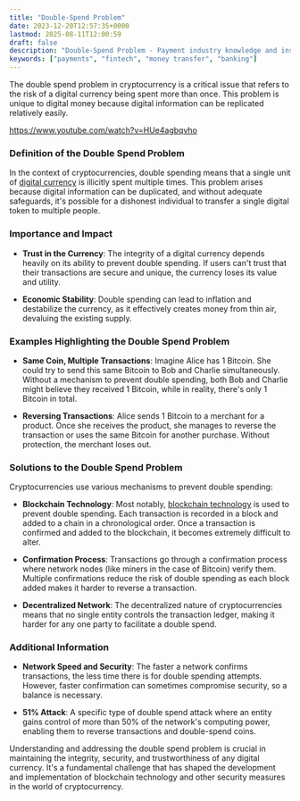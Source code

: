 ```yaml
---
title: "Double-Spend Problem"
date: 2023-12-20T12:57:35+0000
lastmod: 2025-08-11T12:00:59
draft: false
description: "Double-Spend Problem - Payment industry knowledge and insights"
keywords: ["payments", "fintech", "money transfer", "banking"]
---
```


The double spend problem in cryptocurrency is a critical issue that refers to the risk of a digital currency being spent more than once. This problem is unique to digital money because digital information can be replicated relatively easily.

https://www.youtube.com/watch?v=HUe4agbqvho

### Definition of the Double Spend Problem

In the context of cryptocurrencies, double spending means that a single unit of [digital currency](https://faisalkhanllc.xyz/resources/payments-wiki/d/digital-currency/) is illicitly spent multiple times. This problem arises because digital information can be duplicated, and without adequate safeguards, it's possible for a dishonest individual to transfer a single digital token to multiple people.

### Importance and Impact

- **Trust in the Currency**: The integrity of a digital currency depends heavily on its ability to prevent double spending. If users can't trust that their transactions are secure and unique, the currency loses its value and utility.

- **Economic Stability**: Double spending can lead to inflation and destabilize the currency, as it effectively creates money from thin air, devaluing the existing supply.

### Examples Highlighting the Double Spend Problem

- **Same Coin, Multiple Transactions**: Imagine Alice has 1 Bitcoin. She could try to send this same Bitcoin to Bob and Charlie simultaneously. Without a mechanism to prevent double spending, both Bob and Charlie might believe they received 1 Bitcoin, while in reality, there's only 1 Bitcoin in total.

- **Reversing Transactions**: Alice sends 1 Bitcoin to a merchant for a product. Once she receives the product, she manages to reverse the transaction or uses the same Bitcoin for another purchase. Without protection, the merchant loses out.

### Solutions to the Double Spend Problem

Cryptocurrencies use various mechanisms to prevent double spending:

- **Blockchain Technology**: Most notably, [blockchain technology](https://faisalkhanllc.xyz/resources/payments-wiki/b/blockchain/blockchain-technology/) is used to prevent double spending. Each transaction is recorded in a block and added to a chain in a chronological order. Once a transaction is confirmed and added to the blockchain, it becomes extremely difficult to alter.

- **Confirmation Process**: Transactions go through a confirmation process where network nodes (like miners in the case of Bitcoin) verify them. Multiple confirmations reduce the risk of double spending as each block added makes it harder to reverse a transaction.

- **Decentralized Network**: The decentralized nature of cryptocurrencies means that no single entity controls the transaction ledger, making it harder for any one party to facilitate a double spend.

### Additional Information

- **Network Speed and Security**: The faster a network confirms transactions, the less time there is for double spending attempts. However, faster confirmation can sometimes compromise security, so a balance is necessary.

- **51% Attack**: A specific type of double spend attack where an entity gains control of more than 50% of the network's computing power, enabling them to reverse transactions and double-spend coins.

Understanding and addressing the double spend problem is crucial in maintaining the integrity, security, and trustworthiness of any digital currency. It's a fundamental challenge that has shaped the development and implementation of blockchain technology and other security measures in the world of cryptocurrency.